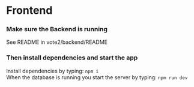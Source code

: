 # Frontend

### Make sure the Backend is running
See README in vote2/backend/README

### Then install dependencies and start the app

Install dependencies by typing: `npm i`  
When the database is running you start the server by typing: `npm run dev`